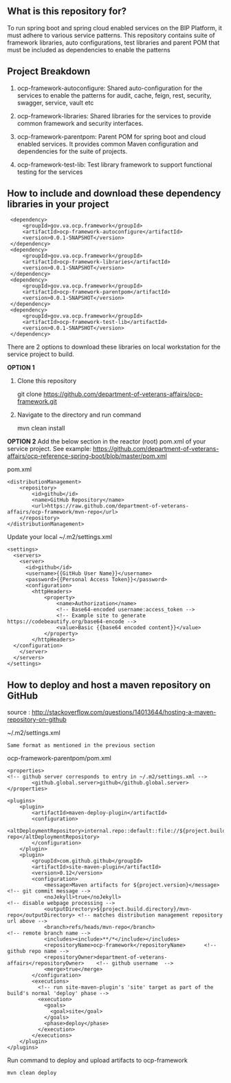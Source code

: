## What is this repository for? ##

To run spring boot and spring cloud enabled services on the BIP Platform, it must adhere to various service patterns. This repository contains suite of framework libraries, auto configurations, test libraries and parent POM that must be included as dependencies to enable the patterns

## Project Breakdown ##

1. ocp-framework-autoconfigure: Shared auto-configuration for the services to enable the patterns for audit, cache, feign, rest, security, swagger, service, vault etc

1. ocp-framework-libraries: Shared libraries for the services to provide common framework and security interfaces. 

1. ocp-framework-parentpom: Parent POM for spring boot and cloud enabled services. It provides common Maven configuration and dependencies for the suite of projects.

1. ocp-framework-test-lib: Test library framework to support functional testing for the services

## How to include and download these dependency libraries in your project ##

     <dependency>
         <groupId>gov.va.ocp.framework</groupId>
         <artifactId>ocp-framework-autoconfigure</artifactId>
         <version>0.0.1-SNAPSHOT</version>
     </dependency>
     <dependency>
         <groupId>gov.va.ocp.framework</groupId>
         <artifactId>ocp-framework-libraries</artifactId>
         <version>0.0.1-SNAPSHOT</version>
     </dependency>
     <dependency>
         <groupId>gov.va.ocp.framework</groupId>
         <artifactId>ocp-framework-parentpom</artifactId>
         <version>0.0.1-SNAPSHOT</version>
     </dependency>
     <dependency>
         <groupId>gov.va.ocp.framework</groupId>
         <artifactId>ocp-framework-test-lib</artifactId>
         <version>0.0.1-SNAPSHOT</version>
     </dependency>

There are 2 options to download these libraries on local workstation for the service project to build.

**OPTION 1**
1. Clone this repository
   
    git clone https://github.com/department-of-veterans-affairs/ocp-framework.git
    
1. Navigate to the directory and run command
   
    mvn clean install

**OPTION 2**
Add the below section in the reactor (root) pom.xml of your service project. See example: https://github.com/department-of-veterans-affairs/ocp-reference-spring-boot/blob/master/pom.xml

pom.xml

	<distributionManagement>
	    <repository>
	        <id>github</id>
	        <name>GitHub Repository</name>
	        <url>https://raw.github.com/department-of-veterans-affairs/ocp-framework/mvn-repo</url>
	    </repository>
	</distributionManagement>

Update your local ~/.m2/settings.xml 

	<settings>
	  <servers>
	    <server>
	      <id>github</id>
	      <username>{{GitHub User Name}}</username>
	      <password>{{Personal Access Token}}</password>
	      <configuration>
        	<httpHeaders>
	          	<property>
	            	<name>Authorization</name>
	            	<!-- Base64-encoded username:access_token -->
	            	<!-- Example site to generate https://codebeautify.org/base64-encode -->
	            	<value>Basic {{base64 encoded content}}</value>
	          	</property>
        	</httpHeaders>
      </configuration>
	    </server>
	  </servers>
	</settings>

## How to deploy and host a maven repository on GitHub ##

source : http://stackoverflow.com/questions/14013644/hosting-a-maven-repository-on-github

~/.m2/settings.xml
	
	Same format as mentioned in the previous section 

ocp-framework-parentpom/pom.xml

	<properties>
	<!-- github server corresponds to entry in ~/.m2/settings.xml -->
	    	<github.global.server>github</github.global.server>
	</properties>

	<plugins>
	    <plugin>
	        <artifactId>maven-deploy-plugin</artifactId>
	        <configuration>
	               <altDeploymentRepository>internal.repo::default::file://${project.build.directory}/mvn-repo</altDeploymentRepository>
	        </configuration>
	    </plugin>
	    <plugin>
	        <groupId>com.github.github</groupId>
	        <artifactId>site-maven-plugin</artifactId>
	        <version>0.12</version>
	        <configuration>
	            <message>Maven artifacts for ${project.version}</message>  <!-- git commit message -->
	            <noJekyll>true</noJekyll>                                  <!-- disable webpage processing -->
	            <outputDirectory>${project.build.directory}/mvn-repo</outputDirectory> <!-- matches distribution management repository url above -->
	            <branch>refs/heads/mvn-repo</branch>                       <!-- remote branch name -->
	            <includes><include>**/*</include></includes>
	            <repositoryName>ocp-framework</repositoryName>      <!-- github repo name -->
	            <repositoryOwner>department-of-veterans-affairs</repositoryOwner>    <!-- github username  -->
	            <merge>true</merge>
	        </configuration>
	        <executions>
	          <!-- run site-maven-plugin's 'site' target as part of the build's normal 'deploy' phase -->
	          <execution>
	            <goals>
	              <goal>site</goal>
	            </goals>
	            <phase>deploy</phase>
	          </execution>
	        </executions>
		</plugin>
	</plugins>

Run command to deploy and upload artifacts to ocp-framework
	
	mvn clean deploy
